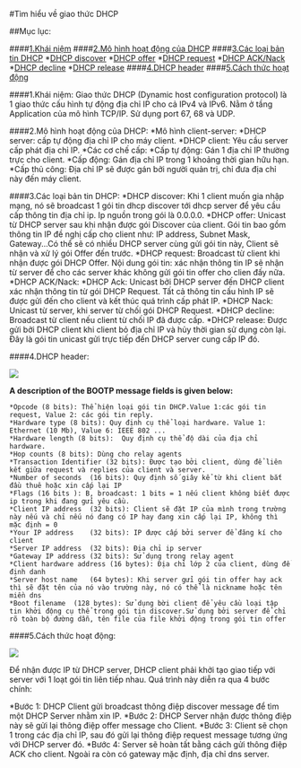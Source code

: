 #Tìm hiểu về giao thức DHCP

##Mục lục:

####[1.Khái niệm](#khainiem)
####[2.Mô hình hoạt động của DHCP](#tacdung)
####[3.Các loại bản tin DHCP](#bantin)
*[DHCP discover](#discover)
*[DHCP offer](#offer)
*[DHCP request](#request)
*[DHCP ACK/Nack](#ack)
*[DHCP decline](#decline)
*[DHCP release](#release)
####[4.DHCP header](#header)
####[5.Cách thức hoạt động](#hoatdong)

<a name="khainiem"></a>
####1.Khái niệm:
Giao thức DHCP (Dynamic host configuration protocol) là 1 giao thức cấu hình tự động địa chỉ IP cho cả IPv4 và IPv6. Nằm ở tầng Application của mô hình TCP/IP. Sử dụng port 67, 68 và UDP.

 <a name="tacdung"></a>
####2.Mô hình hoạt động của DHCP:
*Mô hình client-server:
	*DHCP server: cấp tự động địa chỉ IP cho máy client.
	*DHCP client: Yêu cầu server cấp phát địa chỉ IP.
*Các cơ chế cấp:
	*Cấp tự động: Gán 1 địa chỉ IP thường trực cho client.
	*Cấp động: Gán địa chỉ IP trong 1 khoảng thời gian hữu hạn.
	*Cấp thủ công: Địa chỉ IP sẽ được gán bởi người quản trị, chỉ đưa địa chỉ này đến máy client.

<a name="bantin"></a>
####3.Các loại bản tin DHCP:
*DHCP discover: Khi 1 client muốn gia nhập mạng, nó sẽ broadcast 1 gói tin dhcp discover tới dhcp server để yêu cầu cấp thông tin địa chỉ ip. Ip nguồn trong gói là 0.0.0.0.
*DHCP offer: Unicast từ DHCP server sau khi nhận được gói Discover của client. Gói tin bao gồm thông tin IP đề nghị cấp cho client như: IP address, Subnet Mask, Gateway...Có thể sẽ có nhiều DHCP server cùng gửi gói tin này, Client sẽ nhận và xử lý gói Offer đến trước.
*DHCP request: Broadcast từ client khi nhận được gói DHCP Offer. Nội dung gói tin: xác nhận thông tin IP sẽ nhận từ server để cho các server khác không gửi gói tin offer cho clien đấy nữa.
*DHCP ACK/Nack:
	*DHCP Ack: Unicast bởi DHCP server đến DHCP client xác nhận thông tin từ gói DHCP Request. Tất cả thông tin cấu hình IP sẽ được gửi đến cho client và kết thúc quá trình cấp phát IP.
	*DHCP Nack: Unicast từ server, khi server từ chối gói DHCP Request.
*DHCP decline: Broadcast từ client nếu client từ chối IP đã được cấp.
*DHCP release: Được gửi bởi DHCP client khi client bỏ địa chỉ IP và hủy thời gian sử dụng còn lại. Đây là gói tin unicast gửi trực tiếp đến DHCP server cung cấp IP đó.

<a name="header"></a>
####4.DHCP header:

<img src="http://www.technologyuk.net/the_internet/internet/images/bootp_message_format.gif">

**A description of the BOOTP message fields is given below:**

	*Opcode (8 bits): Thể hiện loại gói tin DHCP.Value 1:các gói tin request, Value 2: các gói tin reply.
	*Hardware type (8 bits): Quy định cụ thể loại hardware. Value 1: Ethernet (10 Mb), Value 6: IEEE 802 ...
	*Hardware length (8 bits): 	Quy định cụ thể độ dài của địa chỉ hardware.
	*Hop counts	(8 bits): Dùng cho relay agents
	*Transaction Identifier	(32 bits): Được tạo bởi client, dùng để liên kết giữa request và replies của client và server.
	*Number of seconds	(16 bits): Quy định số giây kể từ khi client bắt đầu thuê hoặc xin cấp lại IP
	*Flags (16 bits	): B, broadcast: 1 bits = 1 nếu client không biết được ip trong khi đang gửi yêu cầu.
	*Client IP address	(32 bits): Client sẽ đặt IP của mình trong trường này nếu và chỉ nếu nó đang có IP hay đang xin cấp lại IP, không thì mặc định = 0
	*Your IP address	(32 bits): IP được cấp bởi server để đăng kí cho client
	*Server IP address	(32 bits): Địa chỉ ip server
	*Gateway IP address	(32 bits): Sử dụng trong relay agent
	*Client hardware address (16 bytes): Địa chỉ lớp 2 của client, dùng để định danh
	*Server host name	(64 bytes): Khi server gửi gói tin offer hay ack thì sẽ đặt tên của nó vào trường này, nó có thể là nickname hoặc tên miền dns
	*Boot filename	(128 bytes): Sử dụng bời client để yêu cầu loại tập tin khởi động cụ thể trong gói tin discover.Sử dụng bởi server để chỉ rõ toàn bộ đường dẫn, tên file của file khởi động trong gói tin offer
	
<a name="hoatdong"></a>
####5.Cách thức hoạt động:

<img src="http://tecadmin.net/wp-content/uploads/2013/03/dhcp.png">

Để nhận được IP từ DHCP server, DHCP client phải khởi tạo giao tiếp với server với 1 loạt gói tin liên tiếp nhau. Quá trình này diễn ra qua 4 bước chính:

*Bước 1: DHCP Client gửi broadcast thông điệp discover message để tìm một DHCP Server nhằm xin IP.
*Bước 2: DHCP Server nhận được thông điệp này sẽ gửi lại thông điệp offer message cho Client.
*Bước 3: Client sẽ chọn 1 trong các địa chỉ IP, sau đó gửi lại thông điệp request message tương ứng với DHCP server đó.
*Bước 4: Server sẽ hoàn tất bằng cách gửi thông điệp ACK cho client. Ngoài ra còn có gateway mặc định, địa chỉ dns server.



